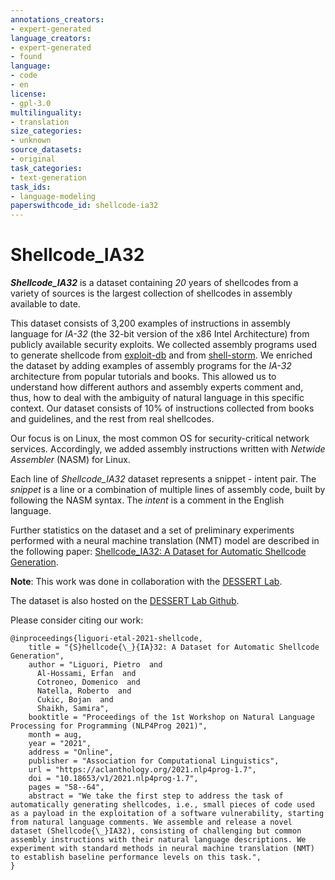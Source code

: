 ```yaml
---
annotations_creators:
- expert-generated
language_creators:
- expert-generated
- found
language:
- code
- en
license:
- gpl-3.0
multilinguality:
- translation
size_categories:
- unknown
source_datasets:
- original
task_categories:
- text-generation
task_ids:
- language-modeling
paperswithcode_id: shellcode-ia32
---
```


# Shellcode_IA32

___Shellcode_IA32___ is a dataset containing _20_ years of shellcodes from a variety of sources is the largest collection of shellcodes in assembly available to date.

This dataset consists of 3,200 examples of instructions in assembly language for _IA-32_ (the 32-bit version of the x86 Intel Architecture) from publicly available security exploits. We collected assembly programs used to generate shellcode from [exploit-db](https://www.exploit-db.com/shellcodes?platform=linux_x86) and from [shell-storm](http://shell-storm.org/shellcode/).
We enriched the dataset by adding examples of assembly programs for the _IA-32_ architecture from popular tutorials and books. This allowed us to understand how different authors and assembly experts comment and, thus, how to deal with the ambiguity of natural language in this specific context. Our dataset consists of 10% of instructions collected from books and guidelines, and the rest from real shellcodes. 

Our focus is on Linux, the most common OS for security-critical network services. Accordingly, we added assembly instructions written with _Netwide Assembler_ (NASM) for Linux.

Each line of _Shellcode\_IA32_ dataset represents a snippet - intent pair. The _snippet_ is a line or a combination of multiple lines of assembly code, built by following the NASM syntax. The _intent_ is a comment in the English language.

Further statistics on the dataset and a set of preliminary experiments performed with a neural machine translation (NMT) model are described in the following paper: [Shellcode_IA32: A Dataset for Automatic Shellcode Generation](https://arxiv.org/abs/2104.13100).


**Note**: This work was done in collaboration with the [DESSERT Lab](http://www.dessert.unina.it/).

The dataset is also hosted on the [DESSERT Lab Github](https://github.com/dessertlab/Shellcode_IA32).


Please consider citing our work: 
```
@inproceedings{liguori-etal-2021-shellcode,
    title = "{S}hellcode{\_}{IA}32: A Dataset for Automatic Shellcode Generation",
    author = "Liguori, Pietro  and
      Al-Hossami, Erfan  and
      Cotroneo, Domenico  and
      Natella, Roberto  and
      Cukic, Bojan  and
      Shaikh, Samira",
    booktitle = "Proceedings of the 1st Workshop on Natural Language Processing for Programming (NLP4Prog 2021)",
    month = aug,
    year = "2021",
    address = "Online",
    publisher = "Association for Computational Linguistics",
    url = "https://aclanthology.org/2021.nlp4prog-1.7",
    doi = "10.18653/v1/2021.nlp4prog-1.7",
    pages = "58--64",
    abstract = "We take the first step to address the task of automatically generating shellcodes, i.e., small pieces of code used as a payload in the exploitation of a software vulnerability, starting from natural language comments. We assemble and release a novel dataset (Shellcode{\_}IA32), consisting of challenging but common assembly instructions with their natural language descriptions. We experiment with standard methods in neural machine translation (NMT) to establish baseline performance levels on this task.",
}
```
